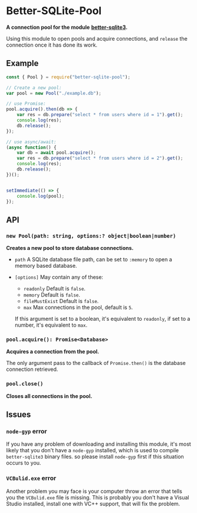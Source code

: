 # Better-SQLite-Pool

**A connection pool for the module**
**[better-sqlite3](https://github.com/JoshuaWise/better-sqlite3).**

Using this module to open pools and acquire connections, and `release` the 
connection once it has done its work.

## Example

```javascript
const { Pool } = require("better-sqlite-pool");

// Create a new pool:
var pool = new Pool("./example.db");

// use Promise:
pool.acquire().then(db => {
    var res = db.prepare("select * from users where id = 1").get();
    console.log(res);
    db.release();
});

// use async/await:
(async function() {
    var db = await pool.acquire();
    var res = db.prepare("select * from users where id = 2").get();
    console.log(res);
    db.release();
})();


setImmediate(() => {
    console.log(pool);
});
```

## API

### `new Pool(path: string, options:? object|boolean|number)`

**Creates a new pool to store database connections.**

- `path` A SQLite database file path, can be set to `:memory` to open a memory
    based database.
- `[options]` May contain any of these:
    - `readonly` Default is `false`.
    - `memory` Default is `false`.
    - `fileMustExist` Default is `false`.
    - `max` Max connections in the pool, default is `5`.
    
    If this argument is set to a boolean, it's equivalent to `readonly`, 
    if set to a number, it's equivalent to `max`.

### `pool.acquire(): Promise<Database>`

**Acquires a connection from the pool.**

The only argument pass to the callback of `Promise.then()` is the database connection retrieved.

### `pool.close()`

**Closes all connections in the pool.**

## Issues

### `node-gyp` error

If you have any problem of downloading and installing this module, it's most 
likely that you don't have a `node-gyp` installed, which is used to compile 
`better-sqlite3` binary files. so please install `node-gyp` first if this 
situation occurs to you.

### `VCBulid.exe` error

Another problem you may face is your computer throw an error that tells you 
the `VCBulid.exe` file is missing. This is probably you don't have a Visual 
Studio installed, install one with VC++ support, that will fix the problem.